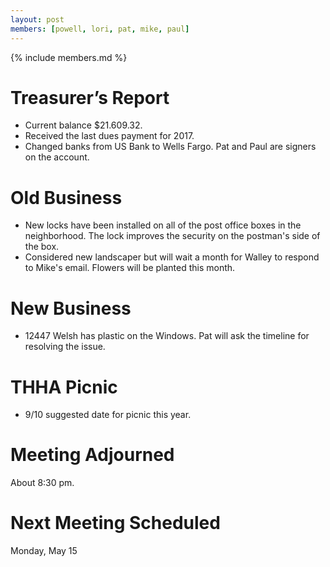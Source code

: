 ```yaml
---
layout: post
members: [powell, lori, pat, mike, paul]
---
```

{% include members.md %}

# Treasurer’s Report
* Current balance $21.609.32.
* Received the last dues payment for 2017.
* Changed banks from US Bank to Wells Fargo.  Pat and Paul are signers on the account.

# Old Business
* New locks have been installed on all of the post office boxes in the neighborhood.
The lock improves the security on the postman's side of the box.
* Considered new landscaper but will wait a month for Walley to respond to Mike's email.
Flowers will be planted this month.

# New Business
* 12447 Welsh has plastic on the Windows.  Pat will ask the timeline for resolving the issue.

# THHA Picnic
* 9/10 suggested date for picnic this year.

# Meeting Adjourned
About 8:30 pm.

# Next Meeting Scheduled
Monday, May 15
